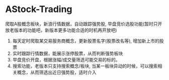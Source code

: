 # AStock-Trading
爬取A股概念板块，新浪行情数据，自动跟踪强势股, 早盘竞价选股功能(暂时只开放老版本的功能吧，新版本更多功能合适的时机再开放吧)

1. 每天定时爬取某交易服务商概念，更新股票名字(股票改名等), 增加新上市的股票
2. 实时跟踪行情数据，能展示涨停股票，从而判断强势板块
3. 早盘竞价开盘，根据涨幅/成交量筛选可能交易的标的。
4. 搜索功能，老版本只支持搜索概念/板块, 当某一板块异动的时候，可以搜索相关概念，从而筛选出近日强势股，适时介入
